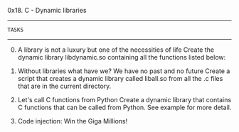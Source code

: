 0x18. C - Dynamic libraries

*************************
	TASKS
*************************

0. A library is not a luxury but one of the necessities of life
	Create the dynamic library libdynamic.so containing all the functions listed below:

1. Without libraries what have we? We have no past and no future
	Create a script that creates a dynamic library called liball.so from all the .c files that are in the current directory.

2. Let's call C functions from Python
	Create a dynamic library that contains C functions that can be called from Python. See example for more detail.

3. Code injection: Win the Giga Millions!
